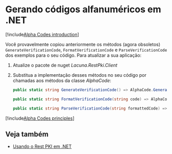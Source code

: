 ﻿# Gerando códigos alfanuméricos em .NET

[!include[Alpha Codes introduction](../../../includes/alpha-codes-intro.md)]

Você provavelmente copiou anteriormente os métodos (agora obsoletos) `GenerateVerificationCode`, `FormatVerificationCode` e `ParseVerificationCode`
dos exemplos para o seu código. Para atualizar a sua aplicação:

1. Atualize o pacote de nuget *Lacuna.RestPki.Client*
1. Substitua a implementação desses métodos no seu código por chamadas aos métodos da classe *AlphaCode*:

   ```cs
   public static string GenerateVerificationCode() => AlphaCode.Generate();
   
   public static string FormatVerificationCode(string code) => AlphaCode.Format(code);
   
   public static string ParseVerificationCode(string formattedCode) => AlphaCode.Parse(formattedCode);
   ```

[!include[Alpha Codes principles](../../../includes/alpha-codes-principles.md)]

## Veja também

* [Usando o Rest PKI em .NET](index.md)
